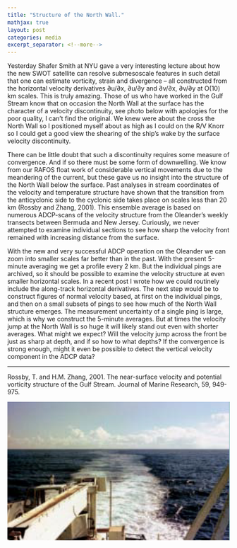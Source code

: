 ```yaml
---
title: "Structure of the North Wall."
mathjax: true
layout: post
categories: media
excerpt_separator: <!--more-->
---
```


Yesterday Shafer Smith at NYU gave a very interesting lecture about how the new SWOT satellite can resolve submesoscale features in such detail that one can estimate vorticity, strain and divergence – all constructed from the horizontal velocity derivatives ∂u/∂x, ∂u/∂y and ∂v/∂x, ∂v/∂y at O(10) km scales. This is truly amazing. Those of us who have worked in the Gulf Stream know that on occasion the North Wall at the surface has the character of a velocity discontinuity, see photo below with apologies for the poor quality, I can’t find the original. We knew were about the cross the North Wall so I positioned myself about as high as I could on the R/V Knorr so I could get a good view the shearing of the ship’s wake by the surface velocity discontinuity. 
<!--more-->

There can be little doubt that such a discontinuity requires some measure of convergence. And if so there must be some form of downwelling. We know from our RAFOS float work of considerable vertical movements due to the meandering of the current, but these gave us no insight into the structure of the North Wall below the surface. Past analyses in stream coordinates of the velocity and temperature structure have shown that the transition from the anticyclonic side to the cyclonic side takes place on scales less than 20 km (Rossby and Zhang, 2001). This ensemble average is based on numerous ADCP-scans of the velocity structure from the Oleander’s weekly transects between Bermuda and New Jersey. Curiously, we never attempted to examine individual sections to see how sharp the velocity front remained with increasing distance from the surface. 

With the new and very successful ADCP operation on the Oleander we can zoom into smaller scales far better than in the past. With the present 5-minute averaging we get a profile every 2 km. But the individual pings are archived, so it should be possible to examine the velocity structure at even smaller horizontal scales. In a recent post I wrote how we could routinely include the along-track horizontal derivatives. The next step would be to construct figures of normal velocity based, at first on the individual pings, and then on a small subsets of pings to see how much of the North Wall structure emerges. The measurement uncertainty of a single ping is large, which is why we construct the 5-minute averages. But at times the velocity jump at the North Wall is so huge it will likely stand out even with shorter averages. What might we expect? Will the velocity jump across the front be just as sharp at depth, and if so how to what depths? If the convergence is strong enough, might it even be possible to detect the vertical velocity component in the ADCP data? 

- - - - -

Rossby, T. and H.M. Zhang, 2001.  The near-surface velocity and potential vorticity structure of the Gulf Stream.  Journal of Marine Research, 59, 949-975.

![GS_NorthWall](/assets/GS_NorthWall.jpg)


